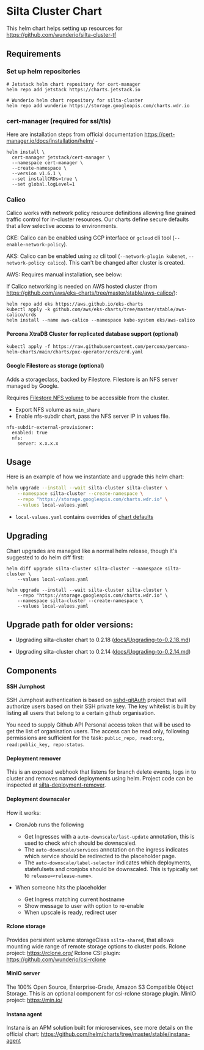 # Silta Cluster Chart

This helm chart helps setting up resources for https://github.com/wunderio/silta-cluster-tf

## Requirements

### Set up helm repositories

```
# Jetstack helm chart repository for cert-manager
helm repo add jetstack https://charts.jetstack.io

# Wunderio helm chart repository for silta-cluster
helm repo add wunderio https://storage.googleapis.com/charts.wdr.io
```

### cert-manager (required for ssl/tls)

Here are installation steps from official documentation https://cert-manager.io/docs/installation/helm/ -

```
helm install \
  cert-manager jetstack/cert-manager \
  --namespace cert-manager \
  --create-namespace \
  --version v1.6.1 \
  --set installCRDs=true \
  --set global.logLevel=1
```

### Calico

Calico works with network policy resource definitions allowing fine grained traffic control for in-cluster resources. Our charts define secure defaults that allow selective access to environments.

GKE: Calico can be enabled using GCP interface or `gcloud` cli tool (`--enable-network-policy`).

AKS: Calico can be enabled using `az` cli tool (`--network-plugin kubenet`, `--network-policy calico`). This can't be changed after cluster is created.

AWS: Requires manual installation, see below:

If Calico networking is needed on AWS hosted cluster
(from https://github.com/aws/eks-charts/tree/master/stable/aws-calico/):
```
helm repo add eks https://aws.github.io/eks-charts
kubectl apply -k github.com/aws/eks-charts/tree/master/stable/aws-calico/crds
helm install --name aws-calico --namespace kube-system eks/aws-calico
```

#### Percona XtraDB Cluster for replicated database support (optional)
```
kubectl apply -f https://raw.githubusercontent.com/percona/percona-helm-charts/main/charts/pxc-operator/crds/crd.yaml
```

#### Google Filestore as storage (optional)

Adds a storageclass, backed by Filestore.
Filestore is an NFS server managed by Google.

Requires [Filestore NFS volume](https://cloud.google.com/filestore) to be accessible from the cluster.

- Export NFS volume as `main_share`
- Enable nfs-subdir chart, pass the NFS server IP in values file.

```
nfs-subdir-external-provisioner:
  enabled: true
  nfs:
    server: x.x.x.x
```


## Usage

Here is an example of how we instantiate and upgrade this helm chart: 

```bash
helm upgrade --install --wait silta-cluster silta-cluster \
    --namespace silta-cluster --create-namespace \
    --repo "https://storage.googleapis.com/charts.wdr.io" \
    --values local-values.yaml            
```

- `local-values.yaml` contains overrides of [chart defaults](values.yaml) 

## Upgrading

Chart upgrades are managed like a normal helm release, though it's suggested to do helm diff first:

```
helm diff upgrade silta-cluster silta-cluster --namespace silta-cluster \
    --values local-values.yaml
    
helm upgrade --install --wait silta-cluster silta-cluster \
    --repo "https://storage.googleapis.com/charts.wdr.io" \
    --namespace silta-cluster --create-namespace \
    --values local-values.yaml
```

## Upgrade path for older versions:

 - Upgrading silta-cluster chart to 0.2.18 ([docs/Upgrading-to-0.2.18.md](docs/Upgrading-to-0.2.18.md))

 - Upgrading silta-cluster chart to 0.2.14 ([docs/Upgrading-to-0.2.14.md](docs/Upgrading-to-0.2.14.md))

## Components 

#### SSH Jumphost

SSH Jumphost authentication is based on [sshd-gitAuth](https://github.com/wunderio/sshd-gitauth) project that will authorize users based on their SSH private key. The key whitelist is built by listing all users that belong to a certain github organisation.

You need to supply Github API Personal access token that will be used to get the list of organisation users. The access can be read only, following permissions are sufficient for the task: `public_repo, read:org, read:public_key, repo:status`.

#### Deployment remover

This is an exposed webhook that listens for branch delete events, logs in to cluster and removes named deployments using helm. Project code can be inspected at [silta-deployment-remover](https://github.com/wunderio/silta-deployment-remover).

#### Deployment downscaler

How it works:

- CronJob runs the following
  - Get Ingresses with a `auto-downscale/last-update` annotation, this is used to check which should be downscaled.
  - The `auto-downscale/services` annotation on the ingress indicates which service should be redirected to the placeholder page.
  - The `auto-downscale/label-selector` indicates which deployments, statefulsets and cronjobs should be downscaled. This is typically set to `release=<release-name>`.
    
- When someone hits the placeholder
  - Get Ingress matching current hostname
  - Show message to user with option to re-enable
  - When upscale is ready, redirect user

#### Rclone storage

Provides persistent volume storageClass `silta-shared`, that allows mounting wide range of remote storage options to cluster pods.
Rclone project: https://rclone.org/
Rclone CSI plugin: https://github.com/wunderio/csi-rclone

#### MinIO server

The 100% Open Source, Enterprise-Grade, Amazon S3 Compatible Object Storage. This is an optional component for csi-rclone storage plugin.
MinIO project: https://min.io/  

#### Instana agent

Instana is an APM solution built for microservices, see more details on the official chart: https://github.com/helm/charts/tree/master/stable/instana-agent
